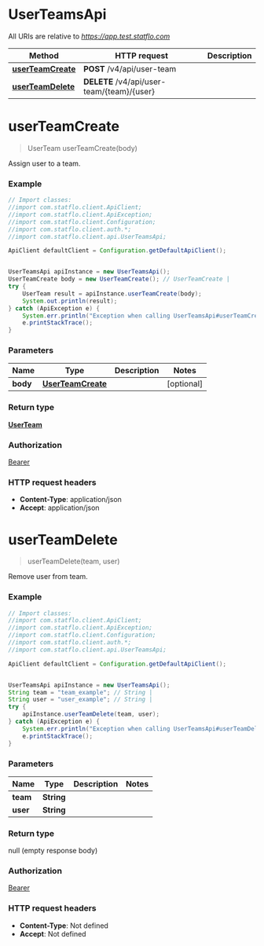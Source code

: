 # UserTeamsApi

All URIs are relative to *https://app.test.statflo.com*

Method | HTTP request | Description
------------- | ------------- | -------------
[**userTeamCreate**](UserTeamsApi.md#userTeamCreate) | **POST** /v4/api/user-team | 
[**userTeamDelete**](UserTeamsApi.md#userTeamDelete) | **DELETE** /v4/api/user-team/{team}/{user} | 

<a name="userTeamCreate"></a>
# **userTeamCreate**
> UserTeam userTeamCreate(body)



Assign user to a team.

### Example
```java
// Import classes:
//import com.statflo.client.ApiClient;
//import com.statflo.client.ApiException;
//import com.statflo.client.Configuration;
//import com.statflo.client.auth.*;
//import com.statflo.client.api.UserTeamsApi;

ApiClient defaultClient = Configuration.getDefaultApiClient();


UserTeamsApi apiInstance = new UserTeamsApi();
UserTeamCreate body = new UserTeamCreate(); // UserTeamCreate | 
try {
    UserTeam result = apiInstance.userTeamCreate(body);
    System.out.println(result);
} catch (ApiException e) {
    System.err.println("Exception when calling UserTeamsApi#userTeamCreate");
    e.printStackTrace();
}
```

### Parameters

Name | Type | Description  | Notes
------------- | ------------- | ------------- | -------------
 **body** | [**UserTeamCreate**](UserTeamCreate.md)|  | [optional]

### Return type

[**UserTeam**](UserTeam.md)

### Authorization

[Bearer](../README.md#Bearer)

### HTTP request headers

 - **Content-Type**: application/json
 - **Accept**: application/json

<a name="userTeamDelete"></a>
# **userTeamDelete**
> userTeamDelete(team, user)



Remove user from team.

### Example
```java
// Import classes:
//import com.statflo.client.ApiClient;
//import com.statflo.client.ApiException;
//import com.statflo.client.Configuration;
//import com.statflo.client.auth.*;
//import com.statflo.client.api.UserTeamsApi;

ApiClient defaultClient = Configuration.getDefaultApiClient();


UserTeamsApi apiInstance = new UserTeamsApi();
String team = "team_example"; // String | 
String user = "user_example"; // String | 
try {
    apiInstance.userTeamDelete(team, user);
} catch (ApiException e) {
    System.err.println("Exception when calling UserTeamsApi#userTeamDelete");
    e.printStackTrace();
}
```

### Parameters

Name | Type | Description  | Notes
------------- | ------------- | ------------- | -------------
 **team** | **String**|  |
 **user** | **String**|  |

### Return type

null (empty response body)

### Authorization

[Bearer](../README.md#Bearer)

### HTTP request headers

 - **Content-Type**: Not defined
 - **Accept**: Not defined

